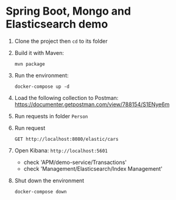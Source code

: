 # Spring Boot, Mongo and Elasticsearch demo

1. Clone the project then `cd` to its folder

2. Build it with Maven:
    ```shell
    mvn package 
    ```
3. Run the environment:
    ```shell
    docker-compose up -d
    ```
4. Load the following collection to Postman: https://documenter.getpostman.com/view/788154/S1ENye6m

5. Run requests in folder `Person` 

6. Run request 
    ```http
    GET http://localhost:8080/elastic/cars
    ```
7. Open Kibana: `http://localhost:5601`
    - check 'APM/demo-service/Transactions'
    - check 'Management/Elasticsearch/Index Management'   
8. Shut down the environment
    ```shell
    docker-compose down
    ```


